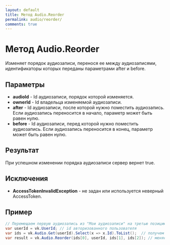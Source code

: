 ```yaml
---
layout: default
title: Метод Audio.Reorder
permalink: audio/reorder/
comments: true
---
```

# Метод Audio.Reorder
Изменяет порядок аудиозаписи, перенося ее между аудиозаписями, идентификаторы которых переданы параметрами after и before.

## Параметры
+ **audioId** - Id аудиозаписи, порядок которой изменяется.
+ **ownerId** - Id владельца изменяемой аудиозаписи.
+ **after** - Id аудиозаписи, после которой нужно поместить аудиозапись. Если аудиозапись переносится в начало, параметр может быть равен нулю.
+ **before** - Id аудиозаписи, перед которой нужно поместить аудиозапись. Если аудиозапись переносится в конец, параметр может быть равен нулю.

## Результат
При успешном изменении порядка аудиозаписи сервер вернет true.

## Исключения
+ **AccessTokenInvalidException** - не задан или используется неверный AccessToken.

## Пример
```csharp
// Перемещаем первую аудиозапись из "Мои аудиозаписи" на третью позицию.
var userId = vk.UserId; // id авторизованного пользователя
var ids = vk.Audio.Get(userId).Select(x => x.Id).ToList();  // получем id всех аудиозаписей пользователя
var result = vk.Audio.Reorder(ids[0], userId, ids[1], ids[2]); // меняем порядок 
```